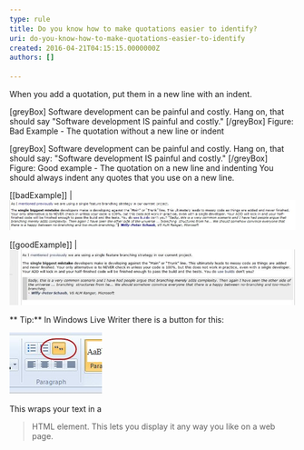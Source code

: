 ```yaml
---
type: rule
title: Do you know how to make quotations easier to identify?
uri: do-you-know-how-to-make-quotations-easier-to-identify
created: 2016-04-21T04:15:15.0000000Z
authors: []

---
```


When you add a quotation, put them in a new line with an indent.
 
[greyBox]
 Software development can be painful and costly. Hang on, that should say "Software development IS painful and costly." 
[/greyBox]
Figure: Bad Example - The quotation without a new line or indent


[greyBox]
 Software development can be painful and costly. Hang on, that should say:
  "Software development IS painful and costly." 
[/greyBox]
Figure: Good example - The quotation on a new line and indenting
You should always indent any quotes that you use on a new line.


[[badExample]]
| ![It is hard to tell where the quote is](bad-example-adding-quotations.jpg)


[[goodExample]]
| ![It is obvious that this is a quote and it is laid out nicely.](good-example-adding-quotations.jpg)

**
Tip:** In Windows Live Writer there is a button for this:


![Use the Quote button in Windows Live Writer](how-to-add-quote.jpg)


This wraps your text in a 

> HTML element. This lets you display it any way you like on a web page.
